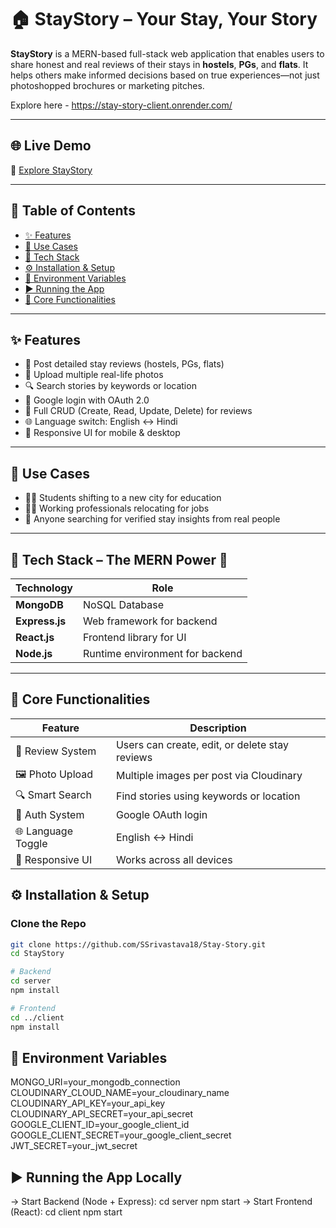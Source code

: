 # 🏠 StayStory – Your Stay, Your Story

**StayStory** is a MERN-based full-stack web application that enables users to share honest and real reviews of their stays in **hostels**, **PGs**, and **flats**. It helps others make informed decisions based on true experiences—not just photoshopped brochures or marketing pitches.

Explore here - https://stay-story-client.onrender.com/  

---

## 🌐 Live Demo

🔗 [Explore StayStory](https://www.linkedin.com/posts/stay-story-416730370_staystory-realstays-hostelreview-activity-7342958361568530433-Ol9N?utm_source=share&utm_medium=member_desktop&rcm=ACoAAFvxyVIBBpo1V1vRF44_j72jGZZK66AX-0o)

---

## 📖 Table of Contents

- [✨ Features](#-features)
- [🎯 Use Cases](#-use-cases)
- [🧰 Tech Stack](#-tech-stack)
- [⚙️ Installation & Setup](#️-installation--setup)
- [🔐 Environment Variables](#-environment-variables)
- [▶️ Running the App](#️-running-the-app)
- [🌟 Core Functionalities](#-core-functionalities)

---

## ✨ Features

- 📝 Post detailed stay reviews (hostels, PGs, flats)
- 📸 Upload multiple real-life photos
- 🔍 Search stories by keywords or location
- 🔐 Google login with OAuth 2.0
- 🧰 Full CRUD (Create, Read, Update, Delete) for reviews
- 🌐 Language switch: English ↔ Hindi
- 📱 Responsive UI for mobile & desktop

---

## 🎯 Use Cases

- 🧑‍🎓 Students shifting to a new city for education
- 👩‍💼 Working professionals relocating for jobs
- 🧭 Anyone searching for verified stay insights from real people

---


## 🧰 Tech Stack – The MERN Power 💪

| Technology | Role                 |
|------------|----------------------|
| **MongoDB**| NoSQL Database       |
| **Express.js** | Web framework for backend |
| **React.js**   | Frontend library for UI |
| **Node.js**    | Runtime environment for backend |

---


## 🌟 Core Functionalities
| Feature            | Description                                    |
| ------------------ | ---------------------------------------------- |
| 🧾 Review System   | Users can create, edit, or delete stay reviews |
| 🖼 Photo Upload    | Multiple images per post via Cloudinary         |
| 🔍 Smart Search    | Find stories using keywords or location        |
| 🔐 Auth System     | Google OAuth login                             |
| 🌐 Language Toggle | English ↔ Hindi                                |
| 🎨 Responsive UI   | Works across all devices                       |

## ⚙️ Installation & Setup

### Clone the Repo

```bash
git clone https://github.com/SSrivastava18/Stay-Story.git
cd StayStory

# Backend
cd server
npm install

# Frontend
cd ../client
npm install
```

## 🔐 Environment Variables

MONGO_URI=your_mongodb_connection
CLOUDINARY_CLOUD_NAME=your_cloudinary_name
CLOUDINARY_API_KEY=your_api_key
CLOUDINARY_API_SECRET=your_api_secret
GOOGLE_CLIENT_ID=your_google_client_id
GOOGLE_CLIENT_SECRET=your_google_client_secret
JWT_SECRET=your_jwt_secret


## ▶️ Running the App Locally
  -> Start Backend (Node + Express):
    cd server
    npm start
  -> Start Frontend (React):
    cd client
    npm start





    
  



